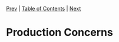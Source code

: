 [Prev][prev]
|
[Table of Contents](../)
|
[Next][next]

[prev]: ../ch11
[next]: ../ch13

# Production Concerns

